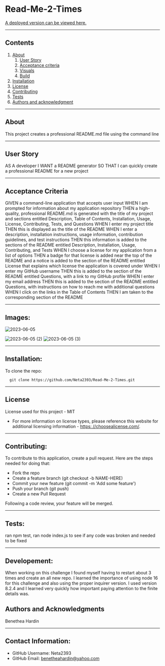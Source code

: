 
  
# Read-Me-2-Times

  

  

  [A deployed version can be viewed here.]()
  
---
## Contents

1. [About](#about)
    1. [User Story](#user%20story)
    2. [Acceptance criteria](#acceptance%20criteria)
    3. [Visuals](#visuals)
    4. [Build](#build)
2. [Installation](#installation)
3. [License](#license)
4. [Contributing](#contributing)
5. [Tests](#tests)
6. [Authors and acknowledgment](#authors%20and%20acknowledgment)

---
## About
This project creates a professional README.md file using the command line
  

---

## User Story
AS A developer
I WANT a README generator
SO THAT I can quickly create a professional README for a new project

---

## Acceptance Criteria
GIVEN a command-line application that accepts user input
WHEN I am prompted for information about my application repository
THEN a high-quality, professional README.md is generated with the title of my project and sections entitled Description, Table of Contents, Installation, Usage, License, Contributing, Tests, and Questions
WHEN I enter my project title
THEN this is displayed as the title of the README
WHEN I enter a description, installation instructions, usage information, contribution guidelines, and test instructions
THEN this information is added to the sections of the README entitled Description, Installation, Usage, Contributing, and Tests
WHEN I choose a license for my application from a list of options
THEN a badge for that license is added near the top of the README and a notice is added to the section of the README entitled License that explains which license the application is covered under
WHEN I enter my GitHub username
THEN this is added to the section of the README entitled Questions, with a link to my GitHub profile
WHEN I enter my email address
THEN this is added to the section of the README entitled Questions, with instructions on how to reach me with additional questions
WHEN I click on the links in the Table of Contents
THEN I am taken to the corresponding section of the README
  
  
---
## Images:

 ![2023-06-05](https://github.com/Neta2393/Read-Me-2-Times/assets/128006949/82e877d9-e52d-4ffa-a73c-3730e1607da0)

![2023-06-05 (2)](https://github.com/Neta2393/Read-Me-2-Times/assets/128006949/c17afce6-f562-47dc-86ff-56edec4acbfe)
![2023-06-05 (3)](https://github.com/Neta2393/Read-Me-2-Times/assets/128006949/cec7e65b-5539-4990-b40d-d17141a0c730)

---

## Installation:


  To clone the repo:
  
      git clone https://github.com/Neta2393/Read-Me-2-Times.git
  
---

## License
  License used for this project - MIT
  * For more information on license types, please reference this website
  for additional licensing information - [https: //choosealicense.com/](https://choosealicense.com/).

---

## Contributing:
  
  To contribute to this application, create a pull request.
  Here are the steps needed for doing that:
  - Fork the repo
  - Create a feature branch (git checkout -b NAME-HERE)
  - Commit your new feature (git commit -m 'Add some feature')
  - Push your branch (git push)
  - Create a new Pull Request

  Following a code review, your feature will be merged.


---

## Tests:
  ran npm test, ran node index.js to see if any code was broken and needed to be fixed

---

## Developement:
  
  When working on this challenge I found myself having to restart about 3 times and create an all new repo. I learned the importance of using node 16 for this challenge and also using the proper inquirer version. I used version 8.2.4 and I learned very quickly how important paying attention to the finite details was.

## Authors and Acknowledgments
  Benethea Hardin

---

## Contact Information:
* GitHub Username: Neta2393
* GitHub Email: benetheahardin@yahoo.com
  
